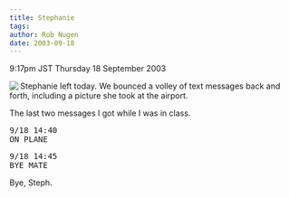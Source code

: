 ```yaml
---
title: Stephanie
tags: 
author: Rob Nugen
date: 2003-09-18
---
```


<p class=date>9:17pm JST Thursday 18 September 2003</p>

<p><img src="/images/travel/japan2003-2004/funny_English/cart_pool.jpg"
align=left>Stephanie left today.  We bounced a volley of text messages
back and forth, including a picture she took at the airport.</p>

<p>The last two messages I got while I was in class.</p>

<pre>
9/18 14:40
ON PLANE
</pre>

<pre>
9/18 14:45
BYE MATE
</pre>

<p>Bye, Steph.</p>
